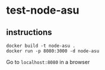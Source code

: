 # test-node-asu
## instructions

```
docker build -t node-asu .
docker run -p 8080:3000 -d node-asu
```

Go to `localhost:8080` in a browser